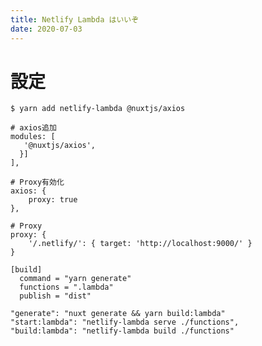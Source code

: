 ```yaml
---
title: Netlify Lambda はいいぞ
date: 2020-07-03
---
```


# 設定

```
$ yarn add netlify-lambda @nuxtjs/axios
```

```[nuxt.config.js]
# axios追加
modules: [
   '@nuxtjs/axios',
  }]
],

# Proxy有効化
axios: {
    proxy: true
},

# Proxy
proxy: {
    '/.netlify/': { target: 'http://localhost:9000/' }
}
```

```[netlify.toml]
[build]
  command = "yarn generate"
  functions = ".lambda"
  publish = "dist"
```

```[package.json]
"generate": "nuxt generate && yarn build:lambda"
"start:lambda": "netlify-lambda serve ./functions",
"build:lambda": "netlify-lambda build ./functions"
```
